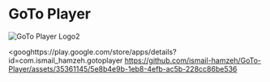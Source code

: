 # GoTo Player

![GoTo Player Logo2](googhttps://play.google.com/store/apps/details?id=com.ismail_hamzeh.gotoplayer)

<googhttps://play.google.com/store/apps/details?id=com.ismail_hamzeh.gotoplayer
https://github.com/ismail-hamzeh/GoTo-Player/assets/35361145/5e8b4e9b-1eb8-4efb-ac5b-228cc86be536
